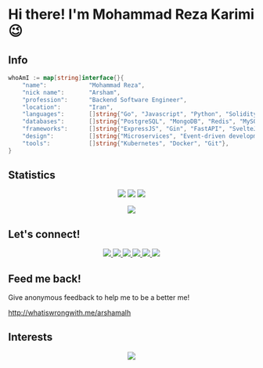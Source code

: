 # Hi there! I'm Mohammad Reza Karimi 😉

<!-- HEADER -->
<!-- [![MasterHead](header.png)](https://github.com/arshamalh) -->

## Info
```go
whoAmI := map[string]interface{}{
	"name":            "Mohammad Reza",
	"nick name": 	   "Arsham",
	"profession":      "Backend Software Engineer",
	"location":        "Iran",
	"languages":       []string{"Go", "Javascript", "Python", "Solidity"},
	"databases":       []string{"PostgreSQL", "MongoDB", "Redis", "MySQL"},
	"frameworks":      []string{"ExpressJS", "Gin", "FastAPI", "SvelteJS", "NextJS"}
	"design":          []string{"Microservices", "Event-driven development"},
	"tools":           []string{"Kubernetes", "Docker", "Git"},
}
``` 

## Statistics

<p align = "center">
  <img  src = "https://github-readme-stats.vercel.app/api?username=arshamalh&show_icons=true&theme=algolia&line_height=40">
  <img  src = "https://github-readme-stats.vercel.app/api/top-langs/?username=arshamalh&theme=algolia">
<img  src="https://github-readme-streak-stats.herokuapp.com/?user=arshamalh&show_icons=true&locale=en&theme=radical&line_height=20&layout=compact" />
</p>

<p align = "center">
  
</p>


<p align = "center">
 <img src="https://activity-graph.herokuapp.com/graph?username=arshamalh&theme=react-dark">
</p> 

## Let's connect! 
<!-- Hand shake: <img src="https://media.giphy.com/media/hvRJCLFzcasrR4ia7z/giphy.gif" width="25px"> -->

<div align="center">
<p align="center"></p>
<a href="https://www.twitter.com/arshamalh/" target="_blank">
    <img src="https://img.shields.io/badge/Twitter-1DA1F2?style=for-the-badge&logo=twitter&logoColor=white" />
</a>
	
<a href="https://www.linkedin.com/in/arshamalh/" target="_blank">
    <img src="https://img.shields.io/badge/linkedin-%230077B5.svg?&style=for-the-badge&logo=linkedin&logoColor=white" />
</a>

<a href="https://dev.to/arshamalh" target="_blank">
    <img src="https://img.shields.io/badge/Dev.to-12100E?style=for-the-badge&logo=dev.to&logoColor=white" />
</a>

<a href="https://stackoverflow.com/users/12972198/arsham-arya" target="_blank">
    <img src="https://img.shields.io/badge/Stack_Overflow-FE7A16?style=for-the-badge&logo=stack-overflow&logoColor=white" />
</a>

<a href="mailto:arshamalh@gmail.com" target="_blank">
    <img src="https://img.shields.io/badge/-Gmail-c20006?style=for-the-badge&logo=gmail&logoColor=white" />
</a>

<a href="https://github.com/arshamalh/arshamalh/raw/main/resume.pdf">
	<img src="https://img.shields.io/badge/-Resume-10a100?style=for-the-badge&logoColor=white" />
</a>
</div>

## Feed me back!
Give anonymous feedback to help me to be a better me!

http://whatiswrongwith.me/arshamalh

## Interests
<p align="center">
	<a href="http://arshamalh.github.io" target="_blank">
		<img src="https://readme-typing-svg.herokuapp.com?color=%2336BCF7&duration=3000&center=true&lines=Full-Stack;Blockchain;Clouds">
	</a>
</p>
